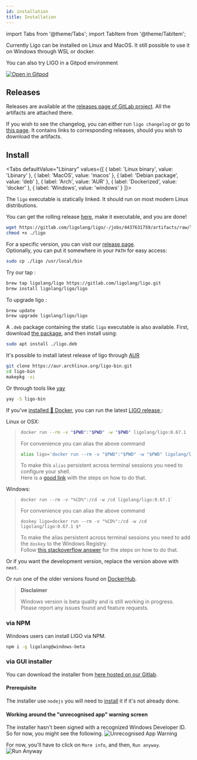 ```yaml
---
id: installation
title: Installation
---
```


import Tabs from '@theme/Tabs';
import TabItem from '@theme/TabItem';

Currently Ligo can be installed on Linux and MacOS. It still possible to use it on Windows through WSL or docker.

You can also try LIGO in a Gitpod environment

[![Open in Gitpod](https://gitpod.io/button/open-in-gitpod.svg)](https://gitpod.io/#https://gitlab.com/ligolang/template-ligo)

## Releases

Releases are available at the [releases page of GitLab project](https://gitlab.com/ligolang/ligo/-/releases). All the artifacts are attached there.

If you wish to see the changelog, you can either run `ligo changelog` or go to [this page](https://ligolang.org/docs/next/intro/changelog). It contains links to corresponding releases, should you wish to download the artifacts.

## Install
<Tabs
  defaultValue="Lbinary"
  values={[
    { label: 'Linux binary', value: 'Lbinary' },
    { label: 'MacOS', value: 'macos' },
    { label: 'Debian package', value: 'deb' },
    { label: 'Arch', value: 'AUR' },
    { label: 'Dockerized', value: 'docker' },
    { label: 'Windows', value: 'windows' }
  ]}>
<TabItem value="Lbinary">

The `ligo` executable is statically linked. It should run on most modern Linux distributions.

You can get the rolling release [here](https://gitlab.com/ligolang/ligo/-/jobs/4437631759/artifacts/raw/ligo), make it executable, and you are done!

```zsh
wget https://gitlab.com/ligolang/ligo/-/jobs/4437631759/artifacts/raw/ligo
chmod +x ./ligo
```

For a specific version, you can visit our [release page](https://gitlab.com/ligolang/ligo/-/releases/).  
Optionally, you can put it somewhere in your `PATH` for easy access:

```zsh
sudo cp ./ligo /usr/local/bin
```
</TabItem>
<TabItem value="macos">
  
Try our tap :
```bash
brew tap ligolang/ligo https://gitlab.com/ligolang/ligo.git
brew install ligolang/ligo/ligo
```

To upgrade ligo : 
```bash
brew update
brew upgrade ligolang/ligo/ligo
```

</TabItem>
<TabItem value="deb">
  
A `.deb` package containing the static `ligo` executable is also available.
First, download [the package](https://gitlab.com/ligolang/ligo/-/jobs/4437631759/artifacts/raw/ligo.deb), and then install using: 

```zsh
sudo apt install ./ligo.deb
```
</TabItem>
<TabItem value="AUR">

It's possible to install latest release of ligo through [AUR](https://aur.archlinux.org/packages/ligo-bin)

```zsh
git clone https://aur.archlinux.org/ligo-bin.git
cd ligo-bin
makepkg -si
```

Or through tools like [yay](https://github.com/Jguer/yay)

```zsh
yay -S ligo-bin
```

</TabItem>
<TabItem value="docker">
  
  If you've [installed 🐳 Docker](https://docs.docker.com/install/), you can run the latest [LIGO release ](./changelog.md):

Linux or OSX:
> ```sh
> docker run --rm -v "$PWD":"$PWD" -w "$PWD" ligolang/ligo:0.67.1
> ```
> For convenience you can alias the above command
> ```sh
> alias ligo='docker run --rm -v "$PWD":"$PWD" -w "$PWD" ligolang/ligo:0.67.1'
> ```
> To make this `alias` persistent across terminal sessions you need to configure your shell.     
> Here is a [good link](https://www.tecmint.com/create-alias-in-linux/) with the steps on how to do that.

Windows:
> ```dos
> docker run --rm -v "%CD%":/cd -w /cd ligolang/ligo:0.67.1`
> ```
> For convenience you can alias the above command
> ```dos
> doskey ligo=docker run --rm -v "%CD%":/cd -w /cd ligolang/ligo:0.67.1 $*
> ```
> To make the alias persistent across terminal sessions you need to add the `doskey` to the Windows Registry.  
> Follow [this stackoverflow answer](https://stackoverflow.com/a/21040825) for the steps on how to do that.

Or if you want the development version, replace the version above with `next`.

Or run one of the older versions found on [DockerHub](https://hub.docker.com/r/ligolang/ligo/tags).

</TabItem>
<TabItem value="windows">



> **Disclaimer**
>
> Windows version is beta quality and is still working in progress. Please report any issues found
> and feature requests.

### via NPM
Windows users can install LIGO via NPM.

```sh
npm i -g ligolang@windows-beta
```

### via GUI installer

You can download the installer from [here hosted on our Gitlab](https://gitlab.com/ligolang/ligo/-/jobs/4437631759/artifacts/raw/ligo_installer.exe?inline=false).

#### Prerequisite

The installer use `nodejs` you will need to [install](https://nodejs.org/en/download/) it if it's not already done. 

#### Working around the "unrecognised app" warning screen

The installer hasn't been signed with a recognized Windows Developer ID. So for now, you might see the following.
![Unrecognised App Warning](/img/windows-unrecognised.png)

For now, you'll have to click on `More info`, and then, `Run anyway`.
![Run Anyway](/img/windows-more-info-clicked.png)


</TabItem>
</Tabs>
